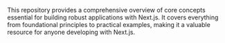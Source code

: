 This repository provides a comprehensive overview of core concepts essential for building robust applications with Next.js. It covers everything from foundational principles to practical examples, making it a valuable resource for anyone developing with Next.js.
